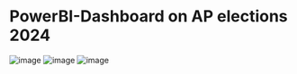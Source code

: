 # PowerBI-Dashboard on AP elections 2024
![image](https://github.com/user-attachments/assets/db8e7fbd-3ef6-49af-a52c-c8863f290181)
![image](https://github.com/user-attachments/assets/331607c7-14c8-43ed-97b1-f2aee259dc12)
![image](https://github.com/user-attachments/assets/902f1e0f-5393-4734-98fa-4228b59cae17)




